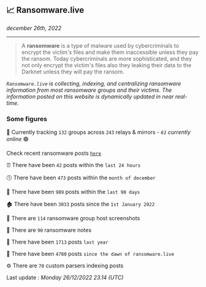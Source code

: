 ## 📈 Ransomware.live
_december 26th, 2022_

---

> A **ransomware** is a type of malware used by cybercriminals to encrypt the victim's files and make them inaccessible unless they pay the ransom. Today cybercriminals are more sophisticated, and they not only encrypt the victim's files also they leaking their data to the Darknet unless they will pay the ransom.


_`Ransomware.live` is collecting, indexing, and centralizing ransomware information from most ransomware groups and their victims. The information posted on this website is dynamically updated in near real-time._

### Some figures 

🔎 Currently tracking `132` groups across `243` relays & mirrors - _`61` currently online_ 🟢

Check recent ransomware posts [`here`](recentposts.md)


⏰ There have been `42` posts within the `last 24 hours`

🕓 There have been `473` posts within the `month of december`

📅 There have been `989` posts within the `last 90 days`

🏚 There have been `3033` posts since the `1st January 2022`

📸 There are `114` ransomware group host screenshots

📝 There are `90` ransomware notes

🚀 There have been `1713` posts `last year`

🐣 There have been `4780` posts `since the dawn of ransomware.live`

⚙️ There are `70` custom parsers indexing posts



Last update : _Monday 26/12/2022 23.14 (UTC)_

